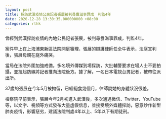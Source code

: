 ```yaml
---
layout: post
title: 採訪武漢疫情公民記者張展被判尋釁滋事罪成　判監4年
date: 2020-12-28 13:30:35.000000000 +08:00
categories: rthk
---
```


曾經到武漢採訪疫情的內地公民記者張展，被判尋釁滋事罪成，判監4年。

案件早上在上海浦東新區法院開庭審理，張展的辯護律師任全牛表示，法庭宣判後，張展母親在庭外痛哭。

當局在法院外圍加強戒備，多名境外傳媒到場採訪，大批輔警要求在場人士不要拍攝，並拉起防線將記者推向法院後方。據了解，一名日本電視台男記者，被帶往派出所。

37歲的張展在今年5月被拘留，已經絕食幾個月，律師說她的身體狀況很差。

檢察院早前表示，張展今年2月初進入武漢後，多次通過微信、Twitter、YouTube等，以文字、視頻等方式發布大量虛假信息，並接受境外媒體採訪，惡意炒作新型肺炎疫情，影響惡劣，建議法院判處4年以上、5年以下有期徒刑。
